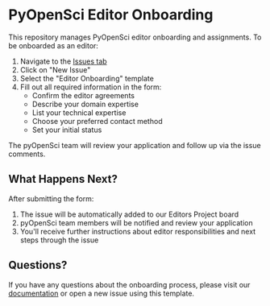 # PyOpenSci Editor Onboarding

This repository manages PyOpenSci editor onboarding and assignments. To be onboarded as an editor:

1. Navigate to the [Issues tab](https://github.com/pyOpenSci/editorial-team/issues)
2. Click on "New Issue"
3. Select the "Editor Onboarding" template
4. Fill out all required information in the form:
   - Confirm the editor agreements
   - Describe your domain expertise
   - List your technical expertise
   - Choose your preferred contact method
   - Set your initial status

The pyOpenSci team will review your application and follow up via the issue comments.

## What Happens Next?

After submitting the form:
1. The issue will be automatically added to our Editors Project board
2. pyOpenSci team members will be notified and review your application
3. You'll receive further instructions about editor responsibilities and next steps through the issue

## Questions?

If you have any questions about the onboarding process, please visit our [documentation]([https://www.pyopensci.org/](https://www.pyopensci.org/software-peer-review/how-to/editors-guide.html)) or open a new issue using this template.
